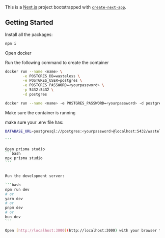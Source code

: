 This is a [Next.js](https://nextjs.org/) project bootstrapped with [`create-next-app`](https://github.com/vercel/next.js/tree/canary/packages/create-next-app).

## Getting Started

Install all the packages:

```bash
npm i
```

Open docker

Run the following command to create the container

```bash
docker run --name <name> \
        -e POSTGRES_DB=wasteless \
        -e POSTGRES_USER=postgres \
        -e POSTGRES_PASSWORD=<yourpassword> \
        -p 5432:5432 \
        -d postgres
``` 

```bash
docker run --name <name> -e POSTGRES_PASSWORD=<yourpassword> -d postgres
```

Make sure the container is running

make sure your .env file has:
````bash
DATABASE_URL=postgresql://postgres:<yourpassword>@localhost:5432/wasteless?schema=public

```

Open prisma studio 
```bash
npx prisma studio
```


Run the development server:

```bash
npm run dev
# or
yarn dev
# or
pnpm dev
# or
bun dev
```

Open [http://localhost:3000](http://localhost:3000) with your browser to see the result.





